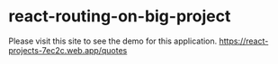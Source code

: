 # react-routing-on-big-project

Please visit this site to see the demo for this application.
https://react-projects-7ec2c.web.app/quotes
